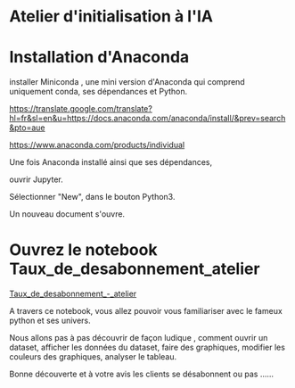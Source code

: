 # Atelier d'initialisation à l'IA

# Installation d'Anaconda

installer Miniconda , une mini version d'Anaconda qui comprend uniquement conda, ses dépendances et Python.

https://translate.google.com/translate?hl=fr&sl=en&u=https://docs.anaconda.com/anaconda/install/&prev=search&pto=aue

https://www.anaconda.com/products/individual

Une fois Anaconda installé ainsi que ses dépendances, 

ouvrir Jupyter.

Sélectionner "New", dans le bouton Python3.

Un nouveau document s'ouvre.



# Ouvrez le notebook Taux_de_desabonnement_atelier

[Taux_de_desabonnement_-_atelier](/Taux_de_desabonnement_atelier.ipynb)

A travers ce notebook, vous allez pouvoir vous familiariser avec le fameux python et ses univers.

Nous allons pas à pas découvrir de façon ludique , comment ouvrir un dataset, afficher les données du dataset, faire des graphiques, modifier les couleurs des graphiques, analyser le tableau.

Bonne découverte et à votre avis les clients se désabonnent ou pas ......
